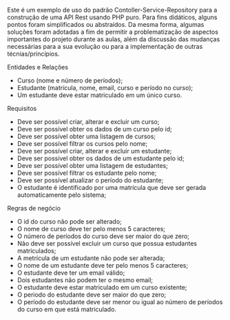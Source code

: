Este é um exemplo de uso do padrão Contoller-Service-Repository para a construção de uma API Rest usando PHP puro. Para fins didáticos, alguns pontos foram simplificados ou abstraídos. Da mesma forma, algumas soluções foram adotadas a fim de permitir a problematização de aspectos importantes do projeto durante as aulas, além da discussão das mudanças necessárias para a sua evolução ou para a implementação de outras técnias/princípios.

Entidades e Relações
- Curso (nome e número de períodos);
- Estudante (matrícula, nome, email, curso e período no curso);
- Um estudante deve estar matriculado em um único curso.

Requisitos
- Deve ser possível criar, alterar e excluir um curso;
- Deve ser possível obter os dados de um curso pelo id;
- Deve ser possível obter uma listagem de cursos;
- Deve ser possível filtrar os cursos pelo nome;
- Deve ser possível criar, alterar e excluir um estudante;
- Deve ser possível obter os dados de um estudante pelo id;
- Deve ser possível obter uma listagem de estudantes;
- Deve ser possível filtrar os estudante pelo nome;
- Deve ser possível atualizar o período do estudante;
- O estudante é identificado por uma matrícula que deve ser gerada automaticamente pelo sistema;

Regras de negócio
- O id do curso não pode ser alterado;
- O nome de curso deve ter pelo menos 5 caracteres;
- O número de períodos do curso deve ser maior do que zero;
- Não deve ser possível excluir um curso que possua estudantes matriculados;
- A metrícula de um estudante não pode ser alterada;
- O nome de um estudante deve ter pelo menos 5 caracteres;
- O estudante deve ter um email válido;
- Dois estudantes não podem ter o mesmo email;
- O estudante deve estar matriculado em um curso existente;
- O periodo do estudante deve ser maior do que zero;
- O período do estudante deve ser menor ou igual ao número de períodos do curso em que está matriculado.